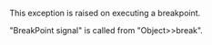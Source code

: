 This exception is raised on executing a breakpoint."BreakPoint signal" is called from "Object>>break".